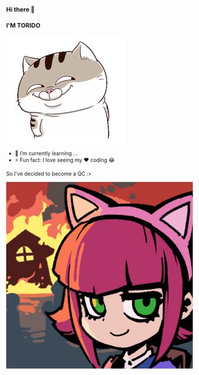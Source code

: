 ### Hi there 👋

<!--
**ToridoHikki/ToridoHikki** is a ✨ _special_ ✨ repository because its `README.md` (this file) appears on your GitHub profile.

Here are some ideas to get you started:

- 🔭 I’m currently working on ...
- 🌱 I’m currently learning ...
- 👯 I’m looking to collaborate on ...
- 🤔 I’m looking for help with ...
- 💬 Ask me about ...
- 📫 How to reach me: ...
- 😄 Pronouns: ...
- ⚡ Fun fact: ...
-->
### I'M TORIDO
![](https://github.com/ToridoHikki/ToridoHikki/raw/master/p_cat_hentai.gif)

- 🌱 I’m currently learning ...
- ⚡ Fun fact: I love seeing my ❤️ coding 😂

So I've decided to become a QC :>

![](https://github.com/ToridoHikki/ToridoHikki/blob/master/annie.jpeg)

